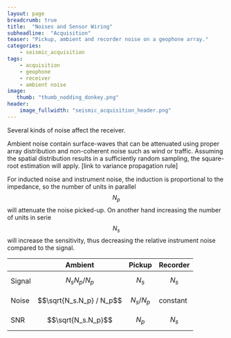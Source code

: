 ```yaml
---
layout: page
breadcrumb: true
title:  "Noises and Sensor Wiring"
subheadline:  "Acquisition"
teaser: "Pickup, ambient and recorder noise on a geophone array."
categories:
    - seismic_acquisition
tags:
    - acquisition
    - geophone
    - receiver 
    - ambient noise
image:
   thumb: "thumb_nodding_donkey.png"
header:
    image_fullwidth: "seismic_acquisition_header.png"
---
```



Several kinds of noise affect the receiver.

Ambient noise contain surface-waves that can be attenuated using proper array distribution and non-coherent noise such as wind or traffic. Assuming the spatial distribution results in a sufficiently random sampling, the square-root estimation will apply. 
[link to variance propagation rule]

For inducted noise and instrument noise, the induction is proportional to the impedance, so the number of units in parallel $$N_p$$ will attenuate the noise picked-up. On another hand increasing the number of units in serie $$N_s$$ will increase the sensitivity, thus decreasing the relative instrument noise compared to the signal.



|        | Ambient                     | Pickup            | Recorder |
|--------|-----------------------------|-------------------|----------|
| Signal | $$N_sN_p / N_p$$        | $$N_s$$             | $$N_s$$    |
| Noise  | $$\sqrt{N_s.N_p} / N_p$$ | $$N_s/N_p$$ | constant |
| SNR    | $$\sqrt{N_s.N_p}$$             | $$N_p$$             | $$N_s$$    |

